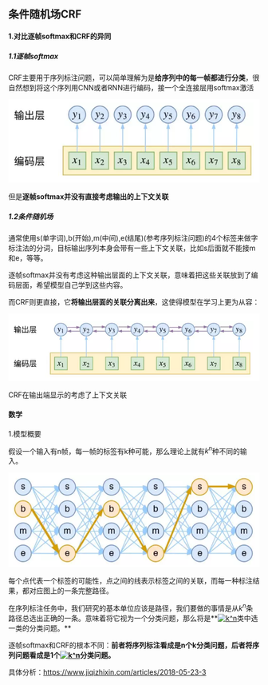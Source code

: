 ## 条件随机场CRF

#### 1.对比逐帧softmax和CRF的异同

##### 1.1逐帧softmax

CRF主要用于序列标注问题，可以简单理解为是**给序列中的每一帧都进行分类**，很自然想到将这个序列用CNN或者RNN进行编码，接一个全连接层用softmax激活

![](https://github.com/Wupingyang/NLP-topic/blob/master/raw/softmax.png)

但是**逐帧softmax并没有直接考虑输出的上下文关联**

##### 1.2条件随机场

通常使用s(单字词),b(开始),m(中间),e(结尾)(参考序列标注问题)的4个标签来做字标注法的分词，目标输出序列本身会带有一些上下文关联，比如s后面就不能接m和e，等等。

逐帧softmax并没有考虑这种输出层面的上下文关联，意味着把这些关联放到了编码层面，希望模型自己学到这些内容。

而CRF则更直接，它**将输出层面的关联分离出来**，这使得模型在学习上更为从容：

![](https://github.com/Wupingyang/NLP-topic/blob/master/raw/crf.png)

CRF在输出端显示的考虑了上下文关联

#### 数学

1.模型概要

假设一个输入有n帧，每一帧的标签有k种可能，那么理论上就有$k^n$种不同的输入。

![](https://github.com/Wupingyang/NLP-topic/blob/master/raw/crf_path.png)

每个点代表一个标签的可能性，点之间的线表示标签之间的关联，而每一种标注结果，都对应图上的一条完整路径。

在序列标注任务中，我们研究的基本单位应该是路径，我们要做的事情是从$k^n$条路径总选出正确的一条。意味着将它视为一个分类问题，那么将是**<a href="https://www.codecogs.com/eqnedit.php?latex=k^n" target="_blank"><img src="https://latex.codecogs.com/png.latex?k^n" title="k^n" /></a>类中选一类的分类问题。**

逐帧softmax和CRF的根本不同：**前者将序列标注看成是n个k分类问题，后者将序列问题看成是1个<a href="https://www.codecogs.com/eqnedit.php?latex=k^n" target="_blank"><img src="https://latex.codecogs.com/png.latex?k^n" title="k^n" /></a>分类问题。**

具体分析：<https://www.jiqizhixin.com/articles/2018-05-23-3>

